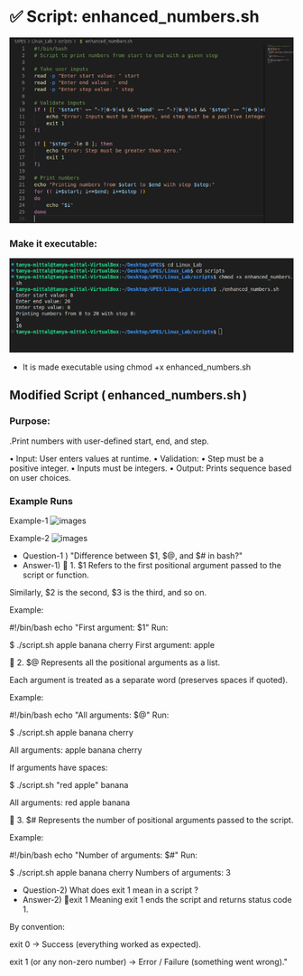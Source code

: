# ✅ Script: enhanced_numbers.sh
![Image](./images2/B1.png)

### Make it executable:
![images](./images2/B2.png)

- It is made executable using chmod +x enhanced_numbers.sh

## Modified Script (⁠ enhanced_numbers.sh ⁠)
### ⁠Purpose: 

.Print numbers with user-defined start, end, and step.

•  ⁠Input: User enters values at runtime.
•⁠  ⁠Validation:
•⁠  ⁠Step must be a positive integer.
•⁠  ⁠Inputs must be integers.
•⁠  ⁠Output: Prints sequence based on user choices.

### Example Runs

Example-1
![images](./images/j3.png)

Example-2
![images](./images/j4.png)

- Question-1 ) "Difference between $1, $@, and $# in bash?"
- Answer-1)
🔹 1. $1
Refers to the first positional argument passed to the script or function.

Similarly, $2 is the second, $3 is the third, and so on.

Example:

#!/bin/bash
echo "First argument: $1"
Run:

$ ./script.sh apple banana cherry
First argument: apple

🔹 2. $@
Represents all the positional arguments as a list.

Each argument is treated as a separate word (preserves spaces if quoted).

Example:

#!/bin/bash
echo "All arguments: $@"
Run:

$ ./script.sh apple banana cherry

All arguments: apple banana cherry

If arguments have spaces:

$ ./script.sh "red apple" banana

All arguments: red apple banana

🔹 3. $#
Represents the number of positional arguments passed to the script.

Example:

#!/bin/bash
echo "Number of arguments: $#"
Run:

$ ./script.sh apple banana cherry
Numbers of arguments: 3

- Question-2) What does exit 1 mean in a script ?
- Answer-2)
🔹exit 1 Meaning
exit 1 ends the script and returns status code 1.

By convention:

exit 0 → Success (everything worked as expected).

exit 1 (or any non-zero number) → Error / Failure (something went wrong)."